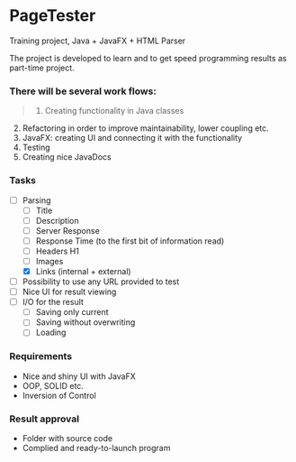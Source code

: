 # PageTester

Training project, Java + JavaFX + HTML Parser

The project is developed to learn and to get speed programming results as part-time project.

### There will be several work flows:
> 1. Creating functionality in Java classes
2. Refactoring in order to improve maintainability, lower coupling etc.
3. JavaFX: creating UI and connecting it with the functionality
4. Testing
5. Creating nice JavaDocs

### Tasks
- [ ] Parsing
  - [ ] Title
  - [ ] Description
  - [ ] Server Response
  - [ ] Response Time (to the first bit of information read)
  - [ ] Headers H1
  - [ ] Images
  - [x] Links (internal + external)
- [ ] Possibility to use any URL provided to test
- [ ] Nice UI for result viewing
- [ ] I/O for the result
  - [ ] Saving only current
  - [ ] Saving without overwriting
  - [ ] Loading

### Requirements
* Nice and shiny UI with JavaFX
* OOP, SOLID etc.
* Inversion of Control

### Result approval
* Folder with source code
* Complied and ready-to-launch program
